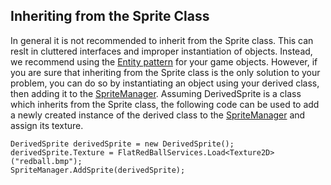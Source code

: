 ## Inheriting from the Sprite Class

In general it is not recommended to inherit from the Sprite class. This can reslt in cluttered interfaces and improper instantiation of objects. Instead, we recommend using the [Entity pattern](/frb/docs/index.php?title=Category:FlatRedBall_XNA_Tutorials#Entity_Tutorials "Category:FlatRedBall XNA Tutorials") for your game objects. However, if you are sure that inheriting from the Sprite class is the only solution to your problem, you can do so by instantiating an object using your derived class, then adding it to the [SpriteManager](/frb/docs/index.php?title=FlatRedBall.SpriteManager "FlatRedBall.SpriteManager"). Assuming DerivedSprite is a class which inherits from the Sprite class, the following code can be used to add a newly created instance of the derived class to the [SpriteManager](/frb/docs/index.php?title=FlatRedBall.SpriteManager "FlatRedBall.SpriteManager") and assign its texture.

    DerivedSprite derivedSprite = new DerivedSprite();
    derivedSprite.Texture = FlatRedBallServices.Load<Texture2D>("redball.bmp");
    SpriteManager.AddSprite(derivedSprite);
